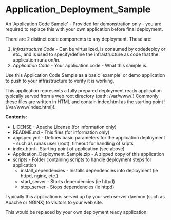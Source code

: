 # Application_Deployment_Sample

An 'Application Code Sample' - Provided for demonstration only - you are required to replace this with your own application before final deployment.

There are 2 distinct code components to any deployment. These are:

  1. *Infrastructure Code* -  Can be virtualized, is consumed by codedeploy or etc., and is used to specify/define the infrastructure as code that the application runs on/in.
  2. *Application Code* - Your application code - What this sample is.

Use this Application Code Sample as a basic 'example' or demo application to push to your infrastructure to verify it is working.

This application represents a fully prepared deployment ready application typically served from a web root directory (path: /var/www/.) Commonly these files are written in HTML and contain index.html as the starting point !(/var/www/index.html)!.

**Contents:**
* LICENSE - Apache License (for information only)
* README.md - This files (for information only)
* appspec.yml - Defines basic parameters for the application deployment - such as runas user (root), timeout for handling of sripts
* index.html - Starting point of application (see above)
* Application_Deployment_Sample.zip - A zipped copy of this application
* scripts - Folder containing scripts to handle deployment steps for application
  * install_dependencies - Installs dependencies into deployment (ie httpd, nginx, etc.)
  * start_server - Starts dependencies (ie httpd)
  * stop_server - Stops dependencies (ie httpd)


Typically this application is served up by your web server daemon (such as Apache or NGINX) to visitors to your web site.

This would be replaced by your own deployment ready application.
